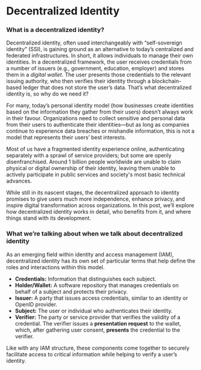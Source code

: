 # Decentralized Identity

### What is a decentralized identity? <a href="#h-what-is-a-decentralized-identity" id="h-what-is-a-decentralized-identity"></a>

Decentralized identity, often used interchangeably with “self-sovereign identity” (SSI), is gaining ground as an alternative to today’s centralized and federated infrastructures. In short, it allows individuals to manage their own identities. In a decentralized framework, the user receives credentials from a number of issuers (e.g., government, education, employer) and stores them in a _digital wallet_. The user presents those credentials to the relevant issuing authority, who then verifies their identity through a blockchain-based ledger that does not store the user’s data. That’s what decentralized identity is, so why do we need it?

For many, today’s personal identity model (how businesses create identities based on the information they gather from their users) doesn’t always work in their favour. Organizations need to collect sensitive and personal data from their users to authenticate their identities—but as long as companies continue to experience data breaches or mishandle information, this is not a model that represents their users’ best interests.&#x20;

Most of us have a fragmented identity experience online, authenticating separately with a sprawl of service providers; but some are openly disenfranchised. Around 1 billion people worldwide are unable to claim physical or digital ownership of their identity, leaving them unable to actively participate in public services and society's most basic technical advances.

While still in its nascent stages, the decentralized approach to identity promises to give users much more independence, enhance privacy, and inspire digital transformation across organizations. In this post, we’ll explore how decentralized identity works in detail, who benefits from it, and where things stand with its development.&#x20;



### What we’re talking about when we talk about decentralized identity

As an emerging field within identity and access management (IAM), decentralized identity has its own set of particular terms that help define the roles and interactions within this model.

* **Credentials:** Information that distinguishes each subject.
* **Holder/Wallet:** A software repository that manages credentials on behalf of a subject and protects their privacy.
* **Issuer:** A party that issues access credentials, similar to an identity or OpenID provider.
* **Subject:** The user or individual who authenticates their identity.
* **Verifier:** The party or service provider that verifies the validity of a credential. The verifier issues a **presentation request** to the wallet, which, after gathering user consent, **presents** the credential to the verifier.

Like with any IAM structure, these components come together to securely facilitate access to critical information while helping to verify a user’s identity.

